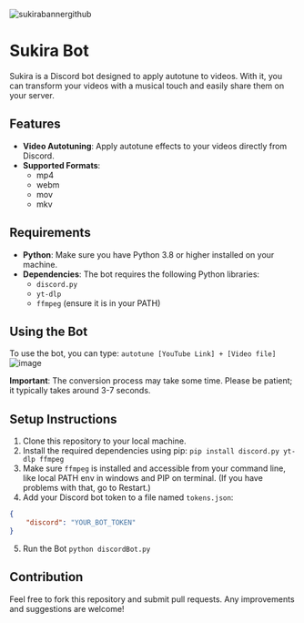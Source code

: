 ![sukirabannergithub](https://github.com/user-attachments/assets/af70e216-edf2-40ea-9704-bdffeaebd5ef)

# Sukira Bot

Sukira is a Discord bot designed to apply autotune to videos. With it, you can transform your videos with a musical touch and easily share them on your server.

## Features

- **Video Autotuning**: Apply autotune effects to your videos directly from Discord.
- **Supported Formats**: 
  - mp4
  - webm
  - mov
  - mkv

## Requirements

- **Python**: Make sure you have Python 3.8 or higher installed on your machine.
- **Dependencies**: The bot requires the following Python libraries:
  - `discord.py`
  - `yt-dlp`
  - `ffmpeg` (ensure it is in your PATH)

## Using the Bot

To use the bot, you can type:
`autotune [YouTube Link] + [Video file]`
![image](https://github.com/user-attachments/assets/597176b6-b453-4d4b-842c-278c3a5c0050)


**Important**: The conversion process may take some time. Please be patient; it typically takes around 3-7 seconds.

## Setup Instructions

1. Clone this repository to your local machine.
2. Install the required dependencies using pip:
`pip install discord.py yt-dlp ffmpeg`
3. Make sure `ffmpeg` is installed and accessible from your command line, like local PATH env in windows and PIP on terminal. (If you have problems with that, go to Restart.)
4. Add your Discord bot token to a file named `tokens.json`:
```json
{
    "discord": "YOUR_BOT_TOKEN"
}
```
5. Run the Bot
```python discordBot.py```
## Contribution
Feel free to fork this repository and submit pull requests. Any improvements and suggestions are welcome!
